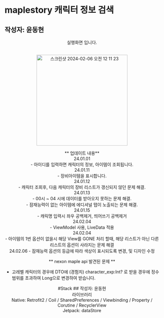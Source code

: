 <p align="center">
  
# maplestory 캐릭터 정보 검색
## 작성자: 윤동현

<p align="center">
실행화면 입니다. <br/><br/>


<p align="center">
  
<img width="296" alt="스크린샷 2024-02-06 오전 12 11 23" src="https://github.com/Retudy/Maplemate/assets/129308578/b9fd1d85-e75a-4743-8419-3fa5e0087a2f">


<p align="center">
** 업데이트 내용** <br/>
24.01.01</br>
- 아이디를 입력하면 캐릭터의 정보, 아이템이 조회됩니다. </br>
24.01.11</br>
- 장비아이템을 표시합니다.<br/>
24.01.12</br>
- 캐릭터 조회후, 다음 캐릭터의 장비 리스트가 갱신되지 않던 문제 해결.<br/>
24.01.13</br>
- 00시 ~ 04 시에 데이터를 받아오지 못하는 문제 해결.<br/>
- 잠재능력이 없는 아이템에 에디셔널 탭이 노출되는 문제 해결.<br/>
24.01.15</br>
- 캐릭명 입력시 좌우 공백제거, 띄어쓰기 공백제거</br>
24.02.04</br>
- ViewModel 사용, LiveData 적용</br>
24.02.04</br>
- 아이템의 1번 옵션이 없을시 해당 View를 GONE 처리 할때, 해당 리스트가 아닌 다른 리스트의 옵션이 사라지는 문제 해결</br>
24.02.06</b>
- 잠재능력 옵션의 등급에 따라 색상이 표시되도록 변경, 및 디자인 수정
<p align="center">
** nexon maple api 발견된 문제 **</br>

- 고레벨 캐릭터의 경우에 DTO에 (경험치) character_exp:Int? 로 받을 경우에 정수 범위를 초과하여 Long으로 변경하여 받습니다.

<p align="center">
#Stack
## 작성자: 윤동현
<br/>
라이브러리 <br/>
Native: Retrofit2 / Coil / SharedPreferences / Viewbinding / Property / Corutine / RecyclerView </br>
Jetpack: dataStore
